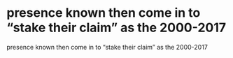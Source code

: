 # presence known then come in to “stake their claim” as the 2000-2017

presence known then come in to “stake their claim” as the 2000-2017